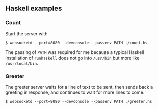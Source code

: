 ## Haskell examples

### Count

Start the server with

```
$ websocketd --port=8080 --devconsole --passenv PATH ./count.hs
```

The passing of `PATH` was required for me because a typical Haskell installation of `runhaskell` does not go into `/usr/bin` but more like `/usr/local/bin`.

### Greeter

The greeter server waits for a line of text to be sent, then sends back a greeting in response, and continues to wait for more lines to come.

```
$ websocketd --port=8080 --devconsole --passenv PATH ./greeter.hs
```
